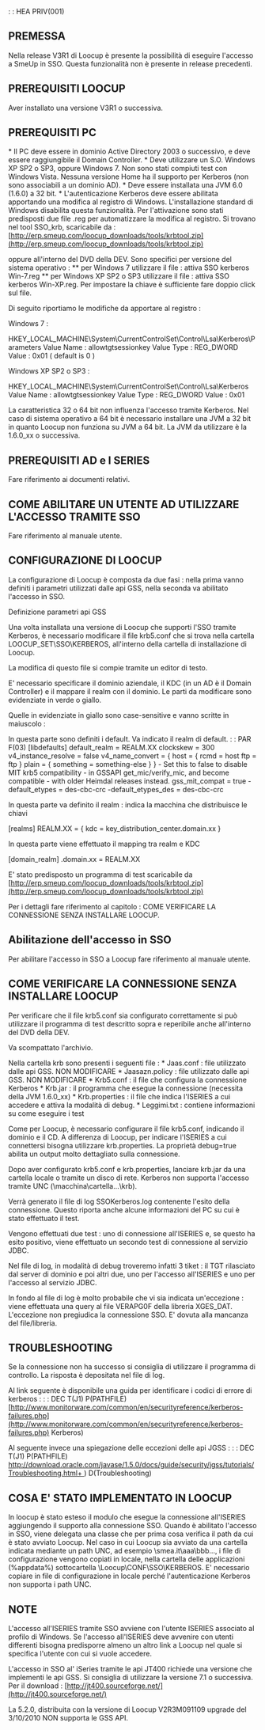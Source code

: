  :  : HEA PRIV(001)

## PREMESSA
Nella release V3R1 di Loocup è presente la possibilità di eseguire l'accesso a SmeUp in SSO. Questa funzionalità non è presente in release precedenti.


## PREREQUISITI LOOCUP

Aver installato una versione V3R1 o successiva.


## PREREQUISITI PC

 \* Il PC deve essere in dominio Active Directory 2003 o successivo, e deve essere raggiungibile il Domain Controller.
 \* Deve utilizzare un S.O. Windows XP SP2 o SP3, oppure Windows 7. Non sono stati compiuti test con Windows Vista.
Nessuna versione Home ha il supporto per Kerberos (non sono associabili a un dominio AD).
 \* Deve essere installata una JVM 6.0 (1.6.0) a 32 bit.
 \* L'autenticazione Kerberos deve essere abilitata apportando una modifica al registro di Windows. L'installazione standard di Windows disabilita questa funzionalità.
Per l'attivazione sono stati predisposti due file .reg per automatizzare la modifica al registro.
Si trovano nel tool SSO_krb, scaricabile da : 
[http://erp.smeup.com/loocup_downloads/tools/krbtool.zip](http://erp.smeup.com/loocup_downloads/tools/krbtool.zip)

oppure all'interno del DVD della DEV.
Sono specifici per versione del sistema operativo : 
 \*\* per Windows 7 utilizzare il file :  attiva SSO kerberos Win-7.reg
 \*\* per Windows XP SP2 o SP3 utilizzare il file :  attiva SSO kerberos Win-XP.reg.
Per impostare la chiave è sufficiente fare doppio click sul file.


Di seguito riportiamo le modifiche da apportare al registro : 

Windows 7 : 

HKEY_LOCAL_MACHINE\System\CurrentControlSet\Control\Lsa\Kerberos\Parameters
Value Name :  allowtgtsessionkey
Value Type :  REG_DWORD
Value :  0x01  ( default is 0 )

Windows XP SP2 o SP3 : 

HKEY_LOCAL_MACHINE\System\CurrentControlSet\Control\Lsa\Kerberos\
Value Name :  allowtgtsessionkey
Value Type :  REG_DWORD
Value :  0x01


La caratteristica 32 o 64 bit non influenza l'accesso tramite Kerberos.
Nel caso di sistema operativo a 64 bit è necessario installare una JVM a 32 bit in quanto Loocup non funziona su JVM a 64 bit.
La JVM da utilizzare è la 1.6.0_xx o successiva.


## PREREQUISITI AD e I SERIES

Fare riferimento ai documenti relativi.


## COME ABILITARE UN UTENTE AD UTILIZZARE L'ACCESSO TRAMITE SSO

Fare riferimento al manuale utente.


## CONFIGURAZIONE DI LOOCUP

La configurazione di Loocup è composta da due fasi :  nella prima vanno definiti i parametri utilizzati dalle api GSS, nella seconda va abilitato l'accesso in SSO.

Definizione parametri api GSS

Una volta installata una versione di Loocup che supporti l'SSO tramite Kerberos, è necessario modificare il file krb5.conf che si trova nella cartella LOOCUP_SET\SSO\KERBEROS, all'interno della cartella di installazione di Loocup.

La modifica di questo file si compie tramite un editor di testo.

E' necessario specificare il dominio aziendale, il KDC (in un AD è il  Domain Controller) e il mappare il realm con il dominio.
Le parti da modificare sono evidenziate in verde o giallo.

Quelle in evidenziate in giallo sono case-sensitive e vanno scritte in maiuscolo : 

In questa parte sono definiti i default. Va indicato il realm di default.
 :  : PAR F(03)
[libdefaults]
        default_realm = REALM.XX
        clockskew = 300
        v4_instance_resolve = false
        v4_name_convert = {
                host = {
                        rcmd = host
                        ftp = ftp
                }
                plain = {
                        something = something-else
                }
        }
        - Set this to false to disable MIT krb5 compatibility
        - in GSSAPI get_mic/verify_mic, and become compatible
        - with older Heimdal releases instead.
        gss_mit_compat = true
   -default_etypes = des-cbc-crc
        -default_etypes_des = des-cbc-crc


In questa parte va definito il realm :  indica la macchina che distribuisce le chiavi

[realms]
    REALM.XX = {
                kdc = key_distribution_center.domain.xx
        }

In questa parte viene effettuato il mapping tra realm e KDC

[domain_realm]
        .domain.xx = REALM.XX



E' stato predisposto un programma di test scaricabile da
[http://erp.smeup.com/loocup_downloads/tools/krbtool.zip](http://erp.smeup.com/loocup_downloads/tools/krbtool.zip)

Per i dettagli fare riferimento al capitolo :  COME VERIFICARE LA CONNESSIONE SENZA INSTALLARE LOOCUP.


## Abilitazione dell'accesso in SSO

Per abilitare l'accesso in SSO a Loocup fare riferimento al manuale utente.


## COME VERIFICARE LA CONNESSIONE SENZA INSTALLARE LOOCUP

Per verificare che il file krb5.conf sia configurato correttamente si può utilizzare il programma di test descritto sopra e reperibile anche all'interno del DVD della DEV.

Va scompattato l'archivio.

Nella cartella krb sono presenti i seguenti file : 
 \* Jaas.conf :  file utilizzato dalle api GSS. NON MODIFICARE
 \* Jaasazn.policy :  file utilizzato dalle api GSS. NON MODIFICARE
 \* Krb5.conf :  il file che configura la connessione Kerberos
 \* Krb.jar :  il programma che esegue la connessione (necessita della JVM 1.6.0_xx)
 \* Krb.properties :  il file che indica l'ISERIES a cui accedere e attiva la modalità di debug.
 \* Leggimi.txt :  contiene informazioni su come eseguire i test

Come per Loocup, è necessario configurare il file krb5.conf, indicando il dominio e il CD.
A differenza di Loocup, per indicare l'ISERIES a cui connettersi bisogna utilizzare krb.properties. La proprietà debug=true abilita un output molto dettagliato sulla connessione.

Dopo aver configurato krb5.conf e krb.properties, lanciare krb.jar da una cartella locale o tramite un disco di rete. Kerberos non supporta l'accesso tramite UNC (\\macchina\cartella\...\krb).

Verrà generato il file di log  SSOKerberos.log contenente l'esito della connessione.
Questo riporta anche alcune informazioni del PC su cui è stato effettuato il test.

Vengono effettuati due test :  uno di connessione all'ISERIES e, se questo ha esito positivo, viene effettuato un secondo test di connessione al servizio JDBC.

Nel file di log, in modalità di debug troveremo infatti 3 tiket :  il TGT rilasciato dal server di dominio e poi altri due, uno per l'accesso all'ISERIES e uno per l'accesso al servizio JDBC.

In fondo al file di log è molto probabile che vi sia indicata un'eccezione :  viene effettuata una query al file VERAPG0F della libreria XGES_DAT.
L'eccezione non pregiudica la connessione SSO. E' dovuta alla mancanza del file/libreria.


## TROUBLESHOOTING

Se la connessione non ha successo si consiglia di utilizzare il programma di controllo.
La risposta è depositata nel file di log.

Al link seguente è disponibile una guida per identificare i codici di errore di kerberos : 
 :  : DEC T(J1) P(PATHFILE) [http://www.monitorware.com/common/en/securityreference/kerberos-failures.php](http://www.monitorware.com/common/en/securityreference/kerberos-failures.php)
Kerberos)

Al seguente invece una spiegazione delle eccezioni delle api JGSS : 
 :  : DEC T(J1) P(PATHFILE) [http://download.oracle.com/javase/1.5.0/docs/guide/security/jgss/tutorials/Troubleshooting.html+
](http://download.oracle.com/javase/1.5.0/docs/guide/security/jgss/tutorials/Troubleshooting.html+
)
) D(Troubleshooting)



## COSA E' STATO IMPLEMENTATO IN LOOCUP

In loocup è stato esteso il modulo che esegue la connessione all'ISERIES aggiungendo il supporto alla connessione SSO.
Quando è abilitato l'accesso in SSO, viene delegata una classe che per prima cosa verifica il path da cui è stato avviato Loocup.
Nel caso in cui Loocup sia avviato da una cartella indicata mediante un path UNC, ad esempio \\smea.it\aaa\bbb..., i file di configurazione vengono copiati in locale, nella cartella delle applicazioni  (%appdata%) sottocartella \Loocup\CONF\SSO\KERBEROS.
E' necessario copiare in file di configurazione in locale perché l'autenticazione Kerberos non supporta i path UNC.


## NOTE

L'accesso all'ISERIES tramite SSO avviene con l'utente ISERIES associato al profilo di Windows.
Se l'accesso all'ISERIES deve avvenire con utenti differenti bisogna predisporre almeno un altro link a Loocup nel quale si specifica l'utente con cui si vuole accedere.


L'accesso in SSO al' iSeries tramite le api JT400 richiede una versione che implementi le api GSS.
Si consiglia di utilizzare la versione 7.1 o successiva.
Per il download : 
[http://jt400.sourceforge.net/](http://jt400.sourceforge.net/)

La 5.2.0, distribuita con la versione di Loocup V2R3M091109 upgrade del 3/10/2010 NON supporta le GSS API.



